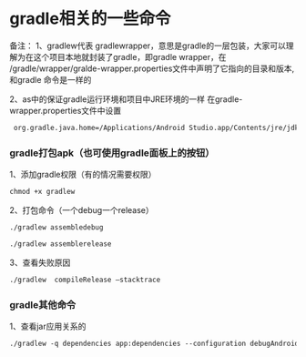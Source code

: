 # gradle相关的一些命令
备注：
1、gradlew代表 gradlewrapper，意思是gradle的一层包装，大家可以理解为在这个项目本地就封装了gradle，即gradle wrapper，在 /gradle/wrapper/gralde-wrapper.properties文件中声明了它指向的目录和版本,
和gradle 命令是一样的

2、as中的保证gradle运行环境和项目中JRE环境的一样
在gradle-wrapper.properties文件中设置
``` xml
 org.gradle.java.home=/Applications/Android Studio.app/Contents/jre/jdk/Contents/Home
```



### gradle打包apk（也可使用gradle面板上的按钮）
1、添加gradle权限（有的情况需要权限）
``` xml
chmod +x gradlew
```
2、打包命令（一个debug一个release）
``` xml
./gradlew assembledebug

./gradlew assemblerelease
```
3、查看失败原因
``` xml
./gradlew  compileRelease –stacktrace
```

### gradle其他命令
1、查看jar应用关系的
``` xml
./gradlew -q dependencies app:dependencies --configuration debugAndroidTestCompileClasspath
```
